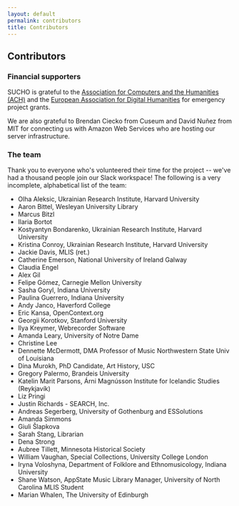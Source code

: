 ```yaml
---
layout: default
permalink: contributors
title: Contributors
---
```


## Contributors

### Financial supporters

SUCHO is grateful to the [Association for Computers and the Humanities (ACH)](https://ach.org/) and the [European Association for Digital Humanities](https://eadh.org/) for emergency project grants.

We are also grateful to Brendan Ciecko from Cuseum and David Nuñez from MIT for connecting us with Amazon Web Services who are hosting our server infrastructure.

### The team
Thank you to everyone who's volunteered their time for the project -- we've had a thousand people join our Slack workspace! The following is a very incomplete, alphabetical list of the team:

- Olha Aleksic, Ukrainian Research Institute, Harvard University
- Aaron Bittel, Wesleyan University Library
- Marcus Bitzl
- Ilaria Bortot
- Kostyantyn Bondarenko, Ukrainian Research Institute, Harvard University
- Kristina Conroy, Ukrainian Research Institute, Harvard University
- Jackie Davis, MLIS (ret.)
- Catherine Emerson, National University of Ireland Galway
- Claudia Engel
- Alex Gil
- Felipe Gómez, Carnegie Mellon University
- Sasha Goryl, Indiana University
- Paulina Guerrero, Indiana University
- Andy Janco, Haverford College
- Eric Kansa, OpenContext.org
- Georgii Korotkov, Stanford University
- Ilya Kreymer, Webrecorder Software
- Amanda Leary, University of Notre Dame
- Christine Lee
- Dennette McDermott, DMA Professor of Music Northwestern State Univ of Louisiana
- Dina Murokh, PhD Candidate, Art History, USC
- Gregory Palermo, Brandeis University
- Katelin Marit Parsons, Árni Magnússon Institute for Icelandic Studies (Reykjavík)
- Liz Pringi
- Justin Richards -  SEARCH, Inc.
- Andreas Segerberg, University of Gothenburg and ESSolutions 
- Amanda Simmons
- Giuli Šlapkova
- Sarah Stang, Librarian
- Dena Strong
- Aubree Tillett, Minnesota Historical Society
- William Vaughan, Special Collections, University College London
- Iryna Voloshyna, Department of Folklore and Ethnomusicology, Indiana University
- Shane Watson, AppState Music Library Manager, University of North Carolina MLIS Student
- Marian Whalen, The University of Edinburgh 
